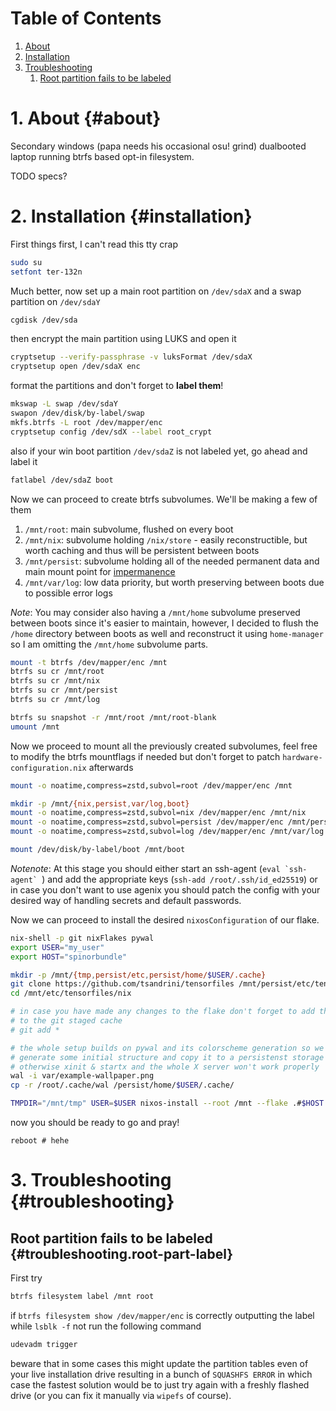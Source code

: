 # Table of Contents

1. [About](#about)
2. [Installation](#installation)
3. [Troubleshooting](#troubleshooting)
    1. [Root partition fails to be labeled](#troubleshooting.root-part-label)

# 1. About {#about}

Secondary windows (papa needs his occasional osu! grind) dualbooted laptop
running btrfs based opt-in filesystem.

TODO specs?

# 2. Installation {#installation}

First things first, I can't read this tty crap

```bash
sudo su
setfont ter-132n
```

Much better, now set up a main root partition on `/dev/sdaX` and a swap
partition on `/dev/sdaY`

```bash
cgdisk /dev/sda
```

then encrypt the main partition using LUKS and open it

```bash
cryptsetup --verify-passphrase -v luksFormat /dev/sdaX
cryptsetup open /dev/sdaX enc
```

format the partitions and don't forget to **label them**!

```bash
mkswap -L swap /dev/sdaY
swapon /dev/disk/by-label/swap
mkfs.btrfs -L root /dev/mapper/enc
cryptsetup config /dev/sdX --label root_crypt
```

also if your win boot partition `/dev/sdaZ` is not labeled yet, go ahead and
label it

```bash
fatlabel /dev/sdaZ boot
```

Now we can proceed to create btrfs subvolumes. We'll be making a few of them

1. `/mnt/root`: main subvolume, flushed on every boot
2. `/mnt/nix`: subvolume holding `/nix/store` - easily reconstructible, but
    worth caching and thus will be persistent between boots
3. `/mnt/persist`: subvolume holding all of the needed permanent data and main
    mount point for [impermanence](https://github.com/nix-community/impermanence)
4. `/mnt/var/log`: low data priority, but worth preserving between boots due
    to possible error logs

*Note*: You may consider also having a `/mnt/home` subvolume preserved between
boots since it's easier to maintain, however, I decided to flush the `/home`
directory between boots as well and reconstruct it using `home-manager` so
I am omitting the `/mnt/home` subvolume parts.

```bash
mount -t btrfs /dev/mapper/enc /mnt
btrfs su cr /mnt/root
btrfs su cr /mnt/nix
btrfs su cr /mnt/persist
btrfs su cr /mnt/log

btrfs su snapshot -r /mnt/root /mnt/root-blank
umount /mnt
```

Now we proceed to mount all the previously created subvolumes, feel free
to modify the btrfs mountflags if needed but don't forget to patch
`hardware-configuration.nix` afterwards

```bash
mount -o noatime,compress=zstd,subvol=root /dev/mapper/enc /mnt

mkdir -p /mnt/{nix,persist,var/log,boot}
mount -o noatime,compress=zstd,subvol=nix /dev/mapper/enc /mnt/nix
mount -o noatime,compress=zstd,subvol=persist /dev/mapper/enc /mnt/persist
mount -o noatime,compress=zstd,subvol=log /dev/mapper/enc /mnt/var/log

mount /dev/disk/by-label/boot /mnt/boot
```

*Notenote*: At this stage you should either start an ssh-agent
(``eval `ssh-agent` ``) and add the
appropriate keys (`ssh-add /root/.ssh/id_ed25519`) or in case you don't want
to use agenix you should patch the config with your desired way of handling
secrets and default passwords.

Now we can proceed to install the desired `nixosConfiguration` of our flake.

```bash
nix-shell -p git nixFlakes pywal
export USER="my_user"
export HOST="spinorbundle"

mkdir -p /mnt/{tmp,persist/etc,persist/home/$USER/.cache}
git clone https://github.com/tsandrini/tensorfiles /mnt/persist/etc/tensorfiles
cd /mnt/etc/tensorfiles/nix

# in case you have made any changes to the flake don't forget to add them
# to the git staged cache
# git add *

# the whole setup builds on pywal and its colorscheme generation so we have to
# generate some initial structure and copy it to a persistenst storage
# otherwise xinit & startx and the whole X server won't work properly
wal -i var/example-wallpaper.png
cp -r /root/.cache/wal /persist/home/$USER/.cache/

TMPDIR="/mnt/tmp" USER=$USER nixos-install --root /mnt --flake .#$HOST
```

now you should be ready to go and pray!

```bas
reboot # hehe
```

# 3. Troubleshooting {#troubleshooting}

## Root partition fails to be labeled {#troubleshooting.root-part-label}

First try

```bash
btrfs filesystem label /mnt root
```

if `btrfs filesystem show /dev/mapper/enc` is correctly outputting the label
while `lsblk -f` not run the following command

```bash
udevadm trigger
```

beware that in some cases this might update the partition tables even of your
live installation drive resulting in a bunch of `SQUASHFS ERROR` in which
case the fastest solution would be to just try again with a freshly flashed
drive (or you can fix it manually via `wipefs` of course).
